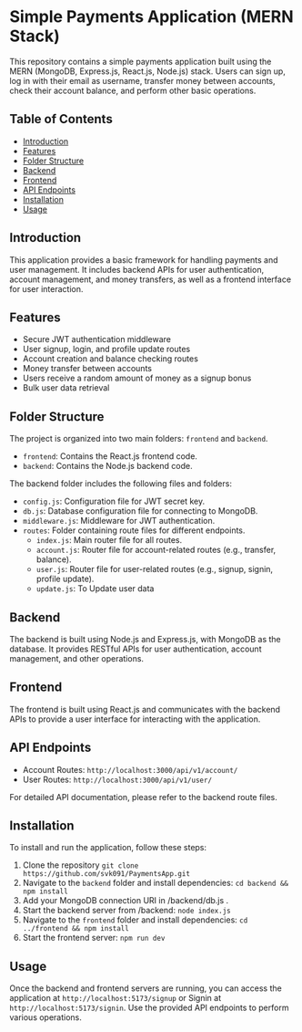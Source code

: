 # Simple Payments Application (MERN Stack)

This repository contains a simple payments application built using the MERN (MongoDB, Express.js, React.js, Node.js) stack. Users can sign up, log in with their email as username, transfer money between accounts, check their account balance, and perform other basic operations.

## Table of Contents
- [Introduction](#introduction)
- [Features](#features)
- [Folder Structure](#folder-structure)
- [Backend](#backend)
- [Frontend](#frontend)
- [API Endpoints](#api-endpoints)
- [Installation](#installation)
- [Usage](#usage)

## Introduction

This application provides a basic framework for handling payments and user management. It includes backend APIs for user authentication, account management, and money transfers, as well as a frontend interface for user interaction.

## Features

- Secure JWT authentication middleware
- User signup, login, and profile update routes
- Account creation and balance checking routes
- Money transfer between accounts
- Users receive a random amount of money as a signup bonus
- Bulk user data retrieval

## Folder Structure

The project is organized into two main folders: `frontend` and `backend`.

- `frontend`: Contains the React.js frontend code.
- `backend`: Contains the Node.js backend code.

The backend folder includes the following files and folders:

- `config.js`: Configuration file for JWT secret key.
- `db.js`: Database configuration file for connecting to MongoDB.
- `middleware.js`: Middleware for JWT authentication.
- `routes`: Folder containing route files for different endpoints.
  - `index.js`: Main router file for all routes.
  - `account.js`: Router file for account-related routes (e.g., transfer, balance).
  - `user.js`: Router file for user-related routes (e.g., signup, signin, profile update).
  - `update.js`: To Update user data
  
## Backend

The backend is built using Node.js and Express.js, with MongoDB as the database. It provides RESTful APIs for user authentication, account management, and other operations.

## Frontend

The frontend is built using React.js and communicates with the backend APIs to provide a user interface for interacting with the application.

## API Endpoints

- Account Routes: `http://localhost:3000/api/v1/account/`
- User Routes: `http://localhost:3000/api/v1/user/`

For detailed API documentation, please refer to the backend route files.

## Installation

To install and run the application, follow these steps:

1. Clone the repository
    `git clone https://github.com/svk091/PaymentsApp.git`
3. Navigate to the `backend` folder and install dependencies: `cd backend && npm install`
4. Add your MongoDB connection URI in /backend/db.js .
5. Start the backend server from /backend: `node index.js`
6. Navigate to the `frontend` folder and install dependencies: `cd ../frontend && npm install`
7. Start the frontend server: `npm run dev`

## Usage

Once the backend and frontend servers are running, you can access the application at `http://localhost:5173/signup` or Signin at `http://localhost:5173/signin`. Use the provided API endpoints to perform various operations.
